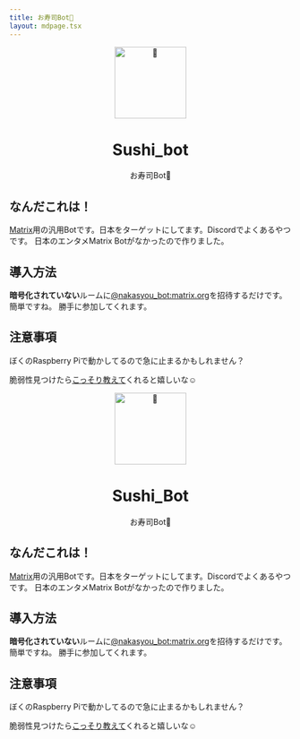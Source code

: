 ```yaml
---
title: お寿司Bot🍣
layout: mdpage.tsx
---
```

<div align="center">
  <img src="https://emoji2svg.deno.dev/api/🍣" alt="🍣" width="128" height="128">

  <h1 class="text-4xl">
    Sushi_bot
  </h1>
  <p>お寿司Bot🍣</p>
</div>

## なんだこれは！
[Matrix](htps://matrix.org)用の汎用Botです。日本をターゲットにしてます。Discordでよくあるやつです。
日本のエンタメMatrix Botがなかったので作りました。

## 導入方法
**暗号化されていない**ルームに[@nakasyou_bot:matrix.org](https://matrix.to/#/@nakasyou_bot:matrix.org)を招待するだけです。簡単ですね。
勝手に参加してくれます。

## 注意事項
ぼくのRaspberry Piで動かしてるので急に止まるかもしれません？

脆弱性見つけたら[こっそり教えて](https://matrix.to/#/@nakasyou:matrix.org)くれると嬉しいな☺️
<div align="center">
  <img src="https://emoji2svg.deno.dev/api/🍣" alt="🍣" width="128" height="128">
  
  # Sushi_Bot
  お寿司Bot🍣
</div>

## なんだこれは！
[Matrix](htps://matrix.org)用の汎用Botです。日本をターゲットにしてます。Discordでよくあるやつです。
日本のエンタメMatrix Botがなかったので作りました。

## 導入方法
**暗号化されていない**ルームに[@nakasyou_bot:matrix.org](https://matrix.to/#/@nakasyou_bot:matrix.org)を招待するだけです。簡単ですね。
勝手に参加してくれます。

## 注意事項
ぼくのRaspberry Piで動かしてるので急に止まるかもしれません？

脆弱性見つけたら[こっそり教えて](https://matrix.to/#/@nakasyou:matrix.org)くれると嬉しいな☺️
